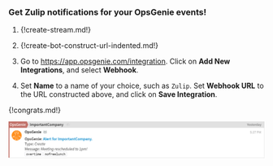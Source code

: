 ### Get Zulip notifications for your OpsGenie events!

1. {!create-stream.md!}

1. {!create-bot-construct-url-indented.md!}

1. Go to <https://app.opsgenie.com/integration>. Click on
   **Add New Integrations**, and select **Webhook**.

1. Set **Name** to a name of your choice, such as `Zulip`. Set
   **Webhook URL** to the URL constructed above, and click on
   **Save Integration**.

{!congrats.md!}

![](/static/images/integrations/opsgenie/000.png)

